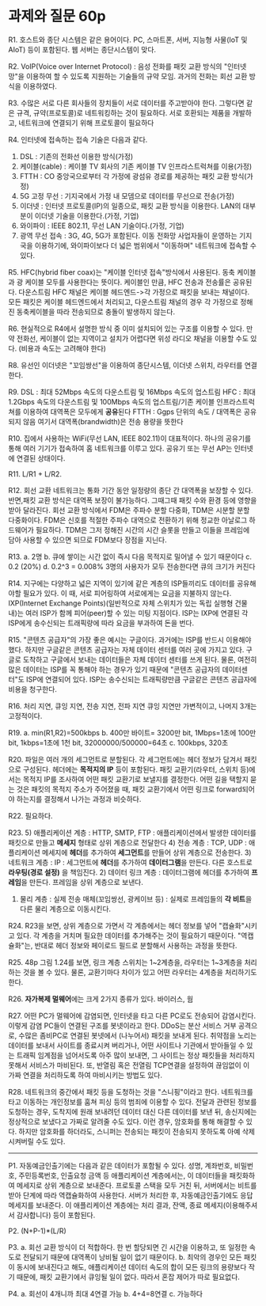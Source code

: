 # 과제와 질문 60p

R1. 호스트와 종단 시스템은 같은 용어이다. PC, 스마트폰, 서버, 지능형 사물(IoT 및 AIoT) 등이 포함된다. 웹 서버는 종단시스템이 맞다.

R2. VoIP(Voice over Internet Protocol) : 음성 전화를 패킷 교환 방식의 "인터넷망"을 이용하여 할 수 있도록 지원하는 기술들의 규약 모임. 과거의 전화는 회선 교환 방식을 이용하였다.

R3. 수많은 서로 다른 회사들의 장치들이 서로 데이터를 주고받아야 한다. 그렇다면 같은 규격, 규약(프로토콜)로 네트워킹하는 것이 필요하다. 서로 호환되는 제품을 개발하고, 네트워크에 연결되기 위해 프로토콜이 필요하다

R4. 인터넷에 접속하는 접속 기술은 다음과 같다. 
1) DSL : 기존의 전화선 이용한 방식(가정)
2) 케이블(cable) : 케이블 TV 회사의 기존 케이블 TV 인프라스트럭쳐를 이용(가정)
3) FTTH : CO 중앙국으로부터 각 가정에 광섬유 경로를 제공하는 패킷 교환 방식(가정)
4) 5G 고정 무선 : 기지국에서 가정 내 모뎀으로 데이터를 무선으로 전송(가정)
5) 이더넷 : 인터넷 프로토콜(IP)의 일종으로, 패킷 교환 방식을 이용한다. LAN의 대부분이 이더넷 기술을 이용한다.(가정, 기업)
6) 와이파이 : IEEE 802.11, 무선 LAN 기술이다.(가정, 기업)
7) 광역 무선 접속 : 3G, 4G, 5G가 포함된다. 이동 전화망 사업자들이 운영하는 기지국을 이용하기에, 와이파이보다 더 넓은 범위에서 "이동하며" 네트워크에 접속할 수 있다. 


R5. HFC(hybrid fiber coax)는 "케이블 인터넷 접속"방식에서 사용된다. 동축 케이블과 광 케이블 모두를 사용한다는 뜻이다. 케이블인 만큼, HFC 전송과 전송률은 공유된다. 다운스트림 HFC 채널은 케이블 헤드엔드->각 가정으로 패킷을 보내는 채널이다. 모든 패킷은 케이블 헤드엔드에서 처리되고, 다운스트림 채널의 경우 각 가정으로 정해진 동축케이블을 따라 전송되므로 충돌이 발생하지 않는다.

R6. 현실적으로 R4에서 설명한 방식 중 이미 설치되어 있는 구조를 이용할 수 있다. 만약 전화선, 케이블이 없는 지역이고 설치가 어렵다면 위성 라디오 채널을 이용할 수도 있다. (비용과 속도는 고려해야 한다)

R8. 유선인 이더넷은 "꼬임쌍선"을 이용하여 종단시스템, 이더넷 스위치, 라우터를 연결한다.

R9. DSL : 최대 52Mbps 속도의 다운스트림 및 16Mbps 속도의 업스트림
HFC : 최대 1.2Gbps 속도의 다운스트림 및 100Mbps 속도의 업스트림/기존 케이블 인프라스트럭쳐를 이용하여 대역폭은 모두에게 **공유**된다
FTTH : Ggps 단위의 속도 / 대역폭은 공유되지 않음
여기서 대역폭(brandwidth)은 전송 용량을 뜻한다

R10. 집에서 사용하는 WiFi(무선 LAN, IEEE 802.11)이 대표적이다. 하나의 공유기를 통해 여러 기기가 접속하여 홈 네트워크를 이루고 있다.
공유기 또는 무선 AP는 인터넷에 연결된 상태이다. 

R11. L/R1 + L/R2.

R12. 회선 교환 네트워크는 통화 기간 동안 일정량의 종단 간 대역폭을 보장할 수 있다. 반면,패킷 교환 방식은 대역폭 보장이 불가능하다. 그때그때 패킷 수와 환경 등에 영향을 받아 달라진다. 
회선 교환 방식에서 FDM은 주파수 분할 다중화, TDM은 시분할 분할 다중화이다. FDM은 신호를 적절한 주파수 대역으로 전환하기 위해 정교한 아날로그 하드웨어가 필요하다. TDM은 그저 정해진 시간의 시간 슬롯을 만들고 이들을 프레임에 담아 사용할 수 있으면 되므로 FDM보다 장점을 지닌다.

R13.  a. 2명
b. 큐에 쌓이는 시간 없이 즉시 다음 목적지로 밀어낼 수 있기 때문이다
c. 0.2 (20%)
d. 0.2^3 = 0.008% 3명의 사용자가 모두 전송한다면 큐의 크기가 커진다

R14. 지구에는 다양하고 넓은 지역이 있기에 같은 계층의 ISP들끼리도 데이터를 공유해야할 필요가 있다. 이 때, 서로 피어링하여 서로에게는 요금을 지불하지 않는다.  IXP(Internet Exchange Points)(일반적으로 자체 스위치가 있는 독립 실행형 건물 내)는 여러 ISP가 함께 피어(peer)할 수 있는 미팅 지점이다. ISP는 IXP에 연결된 각 ISP에게 송수신되는 트래픽량에 따라 요금을 부과하여 돈을 번다.

R15. "콘텐츠 공급자"의 가장 좋은 예시는 구글이다. 과거에는 ISP를 반드시 이용해야 했다. 하지만 구글같은 콘텐츠 공급자는 자체 데이터 센터를 여러 곳에 가지고 있다. 구글로 도착하고 구글에서 보내는 데이터들은 자체 데이터 센터를 쓰게 된다. 물론, 여전히 많은 데이터는 ISP를 꼭 통해야 하는 경우가 있기 때문에 "콘텐츠 공급자의 데이터센터"도 ISP에 연결되어 있다. ISP는 송수신되는 트래픽량만큼 구글같은 콘텐츠 공급자에 비용을 청구한다. 

R16. 처리 지연, 큐잉 지연, 전송 지연, 전파 지연
큐잉 지연만 가변적이고, 나머지 3개는 고정적이다. 

R19. a. min(R1,R2)=500kbps
b. 400만 바이트= 3200만 bit, 1Mbps=1초에 100만 bit, 1kbps=1초에 1천 bit, 
32000000/500000=64초
c. 100kbps, 320초

R20. 파일은 여러 개의 세그먼트로 분할된다. 각 세그먼트에는 헤더 정보가 담겨서 패킷으로 구성된다. 헤더에는 **목적지의 IP** 등이 포함된다. 
패킷 교환기(라우터,  스위치 등)에서는 목적지 IP를 조사하여 어떤 패킷 교환기로 보낼지를 결정한다. 
어떤 길을 택할지 묻는 것은 패킷의 목적지 주소가 주어졌을 때, 패킷 교환기에서 어떤 링크로 forward되어야 하는지를 결정해서 나가는 과정과 비슷하다. 

R22. 필요하다. 

R23. 5) 애플리케이션 계층 :  HTTP, SMTP, FTP : 애플리케이션에서 발생한 데이터를 패킷으로 만들고 **메세지** 형태로 상위 계층으로 전달한다
4) 전송 계층 : TCP, UDP : 애플리케이션 메세지에 **헤더**를 추가하여 **세그먼트**를 만들어 상위 계층으로 전송한다. 
3) 네트워크 계층 : IP : 세그먼트에 **헤더**를 추가하여 **데이터그램**을 만든다. 다른 호스트로 **라우팅(경로 설정)** 을 책임진다. 
2) 데이터 링크 계층 : 데이터그램에 헤더를 추가하여 **프레임**을 만든다. 프레임을 상위 계층으로 보낸다.
1) 물리 계층 : 실제 전송 매체(꼬임쌍선, 광케이브 등) : 실제로 프레임들의 **각 비트**을 다른 물리 계층으로 이동시킨다. 

R24. R23을 보면, 상위 계층으로 가면서 각 계층에서는 헤더 정보를 넣어 "캡슐화"시키고 있다. 
각 계층을 거치며 필요한 데이터를 추가해주는 것이 필요하기 때문이다. 
"역캡슐화"는, 반대로 헤더 정보와 페이로드 필드로 분할해서 사용하는 과정을 뜻한다.

R25. 48p 그림 1.24를 보면, 링크 계층 스위치는 1~2계층을, 라우터는 1~3계층을 처리하는 것을 볼 수 있다. 물론, 교환기마다 차이가 있고 어떤 라우터는 4계층을 처리하기도 한다.

R26. **자가복제 멀웨어**에는 크게 2가지 종류가 있다. 바이러스, 웜

R27. 어떤 PC가 멀웨어에 감염되면, 인터넷을 타고 다른 PC로도 전송되어 감염시킨다. 이렇게 감염 PC들이 연결된 구조를 봇넷이라고 한다. DDoS는 분산 서비스 거부 공격으로, 수많은 좀비PC로 연결된 봇넷에서 (나누어서) 패킷을 보내게 된다. 취약점을 노리는 데이터를 보내서 사이트를 종료시켜 버리거나, 어떤 사이트나 기관에서 받아들일 수 있는 트래픽 임계점을 넘어서도록 아주 많이 보내면, 그 사이트는 정상 패킷들을 처리하지 못해서 서비스가 마비된다. 또, 반열림 혹은 전열림 TCP연결을 설정하여 끊임없이 이 가짜 연결을 처리하도록 하여 마비시키는 방법도 있다. 

R28. 네트워크의 중간에서 패킷 등을 도청하는 것을 "스니핑"이라고 한다. 네트워크를 타고 이동하는 개인정보를 훔쳐 피싱 등의 범죄에 이용할 수 있다. 
전달과 관련된 정보를 도청하는 경우, 도착지에 원래 보내려던 데이터 대신 다른 데이터를 보낸 뒤, 송신지에는 정상적으로 보냈다고 가짜로 알려줄 수도 있다. 이런 경우, 암호화를 통해 해결할 수 있다.
하지만 암호화를 하더라도, 스니퍼는 전송되는 패킷이 전송되지 못하도록 아예 삭제시켜버릴 수도 있다.


***


P1. 자동예금인출기에는 다음과 같은 데이터가 포함될 수 있다. 성명, 계좌번호, 비밀번호, 주민등록번호, 인출요청 금액 등
애플리케이션 계층에서는, 이 데이터들을 패킷화하여 메세지로 상위 계층으로 보내준다.
프로토콜 스택을 모두 거친 뒤, 서버에서는 비트를 받아 단계에 따라 역캡슐화하여 사용한다.
서버가 처리한 후, 자동예금인출기에도 응답 메세지를 보내준다. 이 애플리케이션 계층에는 처리 결과, 잔액, 종료 메세지(이용해주셔서 감사합니다) 등이 포함된다.

P2. (N+P-1)*(L/R)

P3. a. 회선 교환 방식이 더 적합하다. 한 번 할당되면 긴 시간을 이용하고, 또 일정한 속도로 전달되기 때문에 대역폭이 낭비될 일이 없기 때문이다.
b. 최악의 경우인 모든 패킷이 동시에 보내진다고 해도, 애플리케이션 데이터 속도의 합이 모든 링크의 용량보다 작기 때문에, 패킷 교환기에서 큐잉될 일이 없다. 따라서 혼잡 제어가 따로 필요없다.

P4. a. 회선이 4개니까 최대 4연결 가능
b. 4+4=8연결
c. 가능하다
